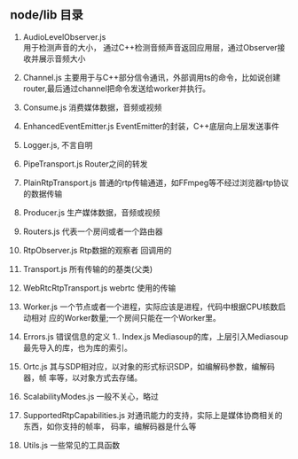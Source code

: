 ## node/lib 目录
1. AudioLevelObserver.js  
          用于检测声音的大小， 通过C++检测音频声音返回应用层，通过Observer接收并展示音频大小
1. Channel.js
          主要用于与C++部分信令通讯，外部调用ts的命令，比如说创建router,最后通过channel把命令发送给worker并执行。
1. Consume.js
      消费媒体数据，音频或视频
1. EnhancedEventEmitter.js
      EventEmitter的封装，C++底层向上层发送事件
1. Logger.js, 不言自明
1. PipeTransport.js
      Router之间的转发
1. PlainRtpTransport.js
   普通的rtp传输通道，如FFmpeg等不经过浏览器rtp协议的数据传输
1. Producer.js
     生产媒体数据，音频或视频
1. Routers.js
     代表一个房间或者一个路由器
1. RtpObserver.js
     Rtp数据的观察者 回调用的
1. Transport.js
     所有传输的的基类(父类)
1. WebRtcRtpTransport.js
webrtc 使用的传输
1. Worker.js
 一个节点或者一个进程，实际应该是进程，代码中根据CPU核数启动相对   应的Worker数量;一个房间只能在一个Worker里。
1. Errors.js
     错误信息的定义
1.. Index.js
     Mediasoup的库，上层引入Mediasoup最先导入的库，也为库的索引。
1. Ortc.js
     其与SDP相对应，以对象的形式标识SDP，如编解码参数，编解码器，帧   率等，以对象方式去存储。

1. ScalabilityModes.js
  一般不关心，略过
1. SupportedRtpCapabilities.js
  对通讯能力的支持，实际上是媒体协商相关的东西，如你支持的帧率， 码率，编解码器是什么等
1. Utils.js
       一些常见的工具函数
